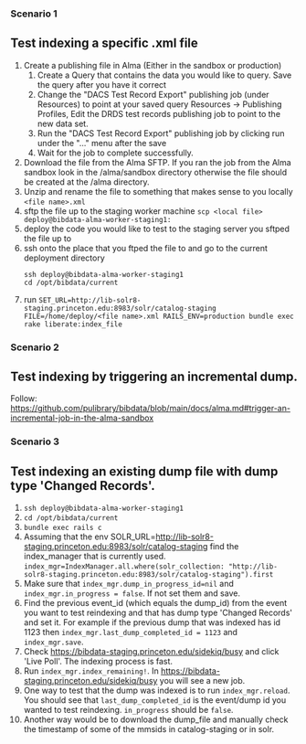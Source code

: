 ### Scenario 1
## Test indexing a specific .xml file

1. Create a publishing file in Alma (Either in the sandbox or production)
    1. Create a Query that contains the data you would like to query.  Save the query after you have it correct
    1. Change the "DACS Test Record Export" publishing job (under Resources) to point at your saved query
       Resources -> Publishing Profiles, Edit the DRDS test records publishing job to point to the new data set.
    1. Run the "DACS Test Record Export" publishing job by clicking run under the "..." menu after the save
    1. Wait for the job to complete successfully.
1. Download the file from the Alma SFTP.  If you ran the job from the Alma sandbox look in the /alma/sandbox directory otherwise the file should be created at the /alma directory.
1. Unzip and rename the file to something that makes sense to you locally `<file name>.xml`
1. sftp the file up to the staging worker machine
   `scp <local file> deploy@bibdata-alma-worker-staging1:`
1. deploy the code you would like to test to the staging server you sftped the file up to 
1. ssh onto the place that you ftped the file to and go to the current deployment directory
   ```
   ssh deploy@bibdata-alma-worker-staging1
   cd /opt/bibdata/current
   ``` 
1. run `SET_URL=http://lib-solr8-staging.princeton.edu:8983/solr/catalog-staging FILE=/home/deploy/<file name>.xml RAILS_ENV=production bundle exec rake liberate:index_file`

### Scenario 2
## Test indexing by triggering an incremental dump.

Follow: https://github.com/pulibrary/bibdata/blob/main/docs/alma.md#trigger-an-incremental-job-in-the-alma-sandbox

### Scenario 3
## Test indexing an existing dump file with dump type 'Changed Records'. 

1. `ssh deploy@bibdata-alma-worker-staging1`
2. `cd /opt/bibdata/current`
3. `bundle exec rails c`
4. Assuming that the env SOLR_URL=http://lib-solr8-staging.princeton.edu:8983/solr/catalog-staging find the index_manager that is currently used. `index_mgr=IndexManager.all.where(solr_collection: "http://lib-solr8-staging.princeton.edu:8983/solr/catalog-staging").first`
5. Make sure that `index_mgr.dump_in_progress_id=nil` and `index_mgr.in_progress = false`. If not set them and save. 
6. Find the previous event_id (which equals the dump_id) from the event you want to test reindexing and that has dump type 'Changed Records' and set it. For example if the previous dump that was indexed has id 1123 then `index_mgr.last_dump_completed_id = 1123` and `index_mgr.save`. 
7. Check https://bibdata-staging.princeton.edu/sidekiq/busy and click 'Live Poll'. The indexing process is fast.
8. Run `index_mgr.index_remaining!`. In https://bibdata-staging.princeton.edu/sidekiq/busy you will see a new job.
9. One way to test that the dump was indexed is to run `index_mgr.reload`. You should see that `last_dump_completed_id` is the event/dump id you wanted to test reindexing. `in_progress` should be `false`.
10. Another way would be to download the dump_file and manually check the timestamp of some of the mmsids in catalog-staging or in solr.
